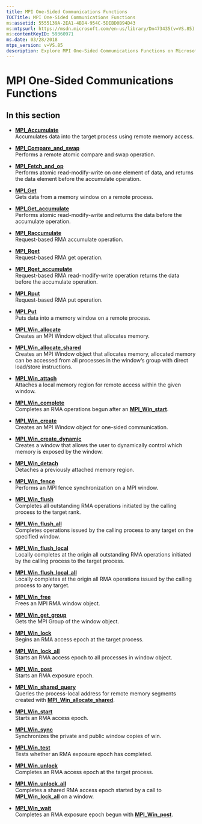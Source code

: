 ```yaml
---
title: MPI One-Sided Communications Functions
TOCTitle: MPI One-Sided Communications Functions
ms:assetid: 5555139A-2EA1-4BD4-954C-5DEBD0B94D43
ms:mtpsurl: https://msdn.microsoft.com/en-us/library/Dn473435(v=VS.85)
ms:contentKeyID: 59360971
ms.date: 03/28/2018
mtps_version: v=VS.85
description: Explore MPI One-Sided Communications Functions on Microsoft's learning platform. Understand remote memory access, atomic operations, and RMA epochs.
---
```


# MPI One-Sided Communications Functions

## In this section

  - [**MPI\_Accumulate**](mpi-accumulate-function.md)  
    Accumulates data into the target process using remote memory access.

  - [**MPI\_Compare\_and\_swap**](mpi-compare-and-swap-function.md)  
    Performs a remote atomic compare and swap operation.

  - [**MPI\_Fetch\_and\_op**](mpi-fetch-and-op-function.md)  
    Performs atomic read-modify-write on one element of data, and returns the data element before the accumulate operation.

  - [**MPI\_Get**](mpi-get-function.md)  
    Gets data from a memory window on a remote process.

  - [**MPI\_Get\_accumulate**](mpi-get-accumulate-function.md)  
    Performs atomic read-modify-write and returns the data before the accumulate operation.

  - [**MPI\_Raccumulate**](mpi-raccumulate-function.md)  
    Request-based RMA accumulate operation.

  - [**MPI\_Rget**](mpi-rget-function.md)  
    Request-based RMA get operation.

  - [**MPI\_Rget\_accumulate**](mpi-rget-accumulate-function.md)  
    Request-based RMA read-modify-write operation returns the data before the accumulate operation.

  - [**MPI\_Rput**](mpi-rput-function.md)  
    Request-based RMA put operation.

  - [**MPI\_Put**](mpi-put-function.md)  
    Puts data into a memory window on a remote process.

  - [**MPI\_Win\_allocate**](mpi-win-allocate-function.md)  
    Creates an MPI Window object that allocates memory.

  - [**MPI\_Win\_allocate\_shared**](mpi-win-allocate-shared-function.md)  
    Creates an MPI Window object that allocates memory, allocated memory can be accessed from all processes in the window’s group with direct load/store instructions.

  - [**MPI\_Win\_attach**](mpi-win-attach-function.md)  
    Attaches a local memory region for remote access within the given window.

  - [**MPI\_Win\_complete**](mpi-win-complete-function.md)  
    Completes an RMA operations begun after an [**MPI\_Win\_start**](mpi-win-start-function.md).

  - [**MPI\_Win\_create**](mpi-win-create-function.md)  
    Creates an MPI Window object for one-sided communication.

  - [**MPI\_Win\_create\_dynamic**](mpi-win-create-dynamic-function.md)  
    Creates a window that allows the user to dynamically control which memory is exposed by the window.

  - [**MPI\_Win\_detach**](mpi-win-detach-function.md)  
    Detaches a previously attached memory region.

  - [**MPI\_Win\_fence**](mpi-win-fence-function.md)  
    Performs an MPI fence synchronization on a MPI window.

  - [**MPI\_Win\_flush**](mpi-win-flush-function.md)  
    Completes all outstanding RMA operations initiated by the calling process to the target rank.

  - [**MPI\_Win\_flush\_all**](mpi-win-flush-all-function.md)  
    Completes operations issued by the calling process to any target on the specified window.

  - [**MPI\_Win\_flush\_local**](mpi-win-flush-local-function.md)  
    Locally completes at the origin all outstanding RMA operations initiated by the calling process to the target process.

  - [**MPI\_Win\_flush\_local\_all**](mpi-win-flush-local-all-function.md)  
    Locally completes at the origin all RMA operations issued by the calling process to any target.

  - [**MPI\_Win\_free**](mpi-win-free-function.md)  
    Frees an MPI RMA window object.

  - [**MPI\_Win\_get\_group**](mpi-win-get-group-function.md)  
    Gets the MPI Group of the window object.

  - [**MPI\_Win\_lock**](mpi-win-lock-function.md)  
    Begins an RMA access epoch at the target process.

  - [**MPI\_Win\_lock\_all**](mpi-win-lock-all-function.md)  
    Starts an RMA access epoch to all processes in window object.

  - [**MPI\_Win\_post**](mpi-win-post-function.md)  
    Starts an RMA exposure epoch.

  - [**MPI\_Win\_shared\_query**](mpi-win-shared-query-function.md)  
    Queries the process-local address for remote memory segments created with [**MPI\_Win\_allocate\_shared**](mpi-win-allocate-shared-function.md).

  - [**MPI\_Win\_start**](mpi-win-start-function.md)  
    Starts an RMA access epoch.

  - [**MPI\_Win\_sync**](mpi-win-sync-function.md)  
    Synchronizes the private and public window copies of win.

  - [**MPI\_Win\_test**](mpi-win-test-function.md)  
    Tests whether an RMA exposure epoch has completed.

  - [**MPI\_Win\_unlock**](mpi-win-unlock-function.md)  
    Completes an RMA access epoch at the target process.

  - [**MPI\_Win\_unlock\_all**](mpi-win-unlock-all-function.md)  
    Completes a shared RMA access epoch started by a call to [**MPI\_Win\_lock\_all**](mpi-win-lock-all-function.md) on a window.

  - [**MPI\_Win\_wait**](mpi-win-wait-function.md)  
    Completes an RMA exposure epoch begun with [**MPI\_Win\_post**](mpi-win-post-function.md).

